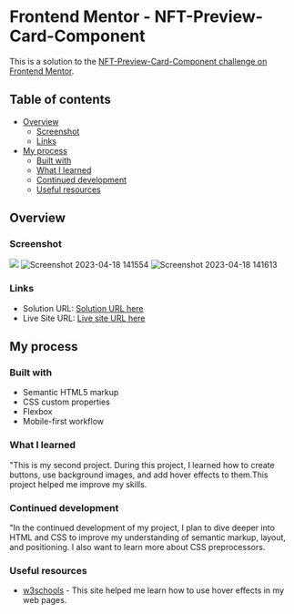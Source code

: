 # Frontend Mentor - NFT-Preview-Card-Component

This is a solution to the [NFT-Preview-Card-Component challenge on Frontend Mentor](https://www.frontendmentor.io/challenges/nft-preview-card-component-SbdUL_w0U).


## Table of contents

- [Overview](#overview)
  - [Screenshot](#screenshot)
  - [Links](#links)
- [My process](#my-process)
  - [Built with](#built-with)
  - [What I learned](#what-i-learned)
  - [Continued development](#continued-development)
  - [Useful resources](#useful-resources)


## Overview



### Screenshot

![](./screenshot.jpg)
![Screenshot 2023-04-18 141554](https://user-images.githubusercontent.com/130936157/232867514-0707e1e0-77f5-4ca7-9df2-b88cb9c2cff7.png)
![Screenshot 2023-04-18 141613](https://user-images.githubusercontent.com/130936157/232867523-cd671670-0855-418f-b775-ff0137d353a7.png)


### Links

- Solution URL: [Solution URL here](https://github.com/khatias/nft-card/tree/master)
- Live Site URL: [Live site URL here](https://khatias.github.io/nft-card/)

## My process

### Built with

- Semantic HTML5 markup
- CSS custom properties
- Flexbox
- Mobile-first workflow


### What I learned

"This is my second project. During this project, I learned how to create buttons, use background images, and add hover effects to them.This project helped me improve my skills.




### Continued development
"In the continued development of my project, I plan to dive deeper into HTML and CSS to improve my understanding of semantic markup, layout, and positioning. I also want to learn more about CSS preprocessors.



### Useful resources

- [w3schools](https://www.w3schools.com/cssref/sel_hover.php) - This site helped me learn how to use hover effects in my web pages.





